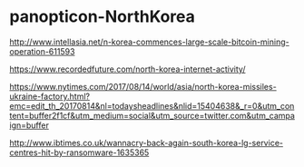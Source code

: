 # panopticon-NorthKorea

http://www.intellasia.net/n-korea-commences-large-scale-bitcoin-mining-operation-611593

https://www.recordedfuture.com/north-korea-internet-activity/

https://www.nytimes.com/2017/08/14/world/asia/north-korea-missiles-ukraine-factory.html?emc=edit_th_20170814&nl=todaysheadlines&nlid=15404638&_r=0&utm_content=buffer2f1cf&utm_medium=social&utm_source=twitter.com&utm_campaign=buffer

http://www.ibtimes.co.uk/wannacry-back-again-south-korea-lg-service-centres-hit-by-ransomware-1635365
